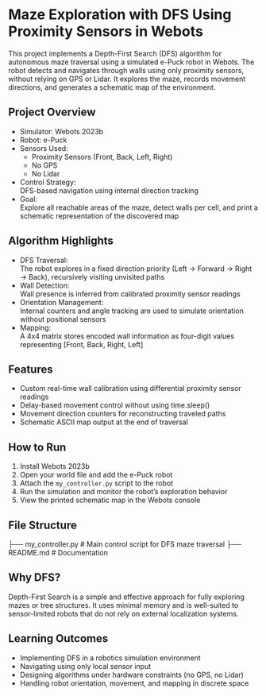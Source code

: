 # Maze Exploration with DFS Using Proximity Sensors in Webots

This project implements a Depth-First Search (DFS) algorithm for autonomous maze traversal using a simulated e-Puck robot in Webots. The robot detects and navigates through walls using only proximity sensors, without relying on GPS or Lidar. It explores the maze, records movement directions, and generates a schematic map of the environment.

## Project Overview

- Simulator: Webots 2023b  
- Robot: e-Puck  
- Sensors Used:  
  - Proximity Sensors (Front, Back, Left, Right)  
  - No GPS  
  - No Lidar  
- Control Strategy:  
  DFS-based navigation using internal direction tracking
- Goal:  
  Explore all reachable areas of the maze, detect walls per cell, and print a schematic representation of the discovered map

## Algorithm Highlights

- DFS Traversal:  
  The robot explores in a fixed direction priority (Left → Forward → Right → Back), recursively visiting unvisited paths
- Wall Detection:  
  Wall presence is inferred from calibrated proximity sensor readings
- Orientation Management:  
  Internal counters and angle tracking are used to simulate orientation without positional sensors
- Mapping:  
  A 4x4 matrix stores encoded wall information as four-digit values representing [Front, Back, Right, Left]

## Features

- Custom real-time wall calibration using differential proximity sensor readings
- Delay-based movement control without using time.sleep()
- Movement direction counters for reconstructing traveled paths
- Schematic ASCII map output at the end of traversal

## How to Run

1. Install Webots 2023b
2. Open your world file and add the e-Puck robot
3. Attach the `my_controller.py` script to the robot
4. Run the simulation and monitor the robot’s exploration behavior
5. View the printed schematic map in the Webots console

## File Structure

├── my_controller.py # Main control script for DFS maze traversal
├── README.md # Documentation


## Why DFS?

Depth-First Search is a simple and effective approach for fully exploring mazes or tree structures. It uses minimal memory and is well-suited to sensor-limited robots that do not rely on external localization systems.

## Learning Outcomes

- Implementing DFS in a robotics simulation environment
- Navigating using only local sensor input
- Designing algorithms under hardware constraints (no GPS, no Lidar)
- Handling robot orientation, movement, and mapping in discrete space

